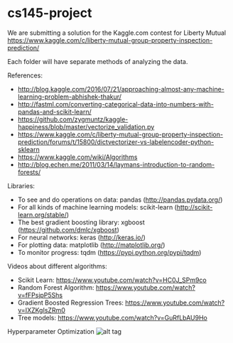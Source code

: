 # cs145-project

We are submitting a solution for the Kaggle.com contest for Liberty Mutual
https://www.kaggle.com/c/liberty-mutual-group-property-inspection-prediction/

Each folder will have separate methods of analyzing the data.

References:
- http://blog.kaggle.com/2016/07/21/approaching-almost-any-machine-learning-problem-abhishek-thakur/
- http://fastml.com/converting-categorical-data-into-numbers-with-pandas-and-scikit-learn/
- https://github.com/zygmuntz/kaggle-happiness/blob/master/vectorize_validation.py
- https://www.kaggle.com/c/liberty-mutual-group-property-inspection-prediction/forums/t/15800/dictvectorizer-vs-labelencoder-python-sklearn
- https://www.kaggle.com/wiki/Algorithms
- http://blog.echen.me/2011/03/14/laymans-introduction-to-random-forests/

Libraries:
- To see and do operations on data: pandas (http://pandas.pydata.org/)
- For all kinds of machine learning models: scikit-learn (http://scikit-learn.org/stable/)
- The best gradient boosting library: xgboost (https://github.com/dmlc/xgboost)
- For neural networks: keras (http://keras.io/)
- For plotting data: matplotlib (http://matplotlib.org/)
- To monitor progress: tqdm (https://pypi.python.org/pypi/tqdm)

Videos about different algorithms:
- Scikit Learn: https://www.youtube.com/watch?v=HC0J_SPm9co
- Random Forest Algorithm: https://www.youtube.com/watch?v=fFPsjpP5Shs
- Gradient Boosted Regression Trees: https://www.youtube.com/watch?v=IXZKgIsZRm0
- Tree models: https://www.youtube.com/watch?v=GuRfLbAU9Ho

Hyperparameter Optimization
![alt tag](http://5047-presscdn.pagely.netdna-cdn.com/wp-content/uploads/2016/07/abhishek_24.png)